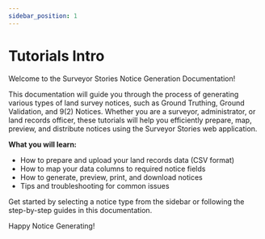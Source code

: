 ```yaml
---
sidebar_position: 1
---
```


# Tutorials Intro

Welcome to the Surveyor Stories Notice Generation Documentation!

This documentation will guide you through the process of generating various types of land survey notices, such as Ground Truthing, Ground Validation, and 9(2) Notices. Whether you are a surveyor, administrator, or land records officer, these tutorials will help you efficiently prepare, map, preview, and distribute notices using the Surveyor Stories web application.

**What you will learn:**
- How to prepare and upload your land records data (CSV format)
- How to map your data columns to required notice fields
- How to generate, preview, print, and download notices
- Tips and troubleshooting for common issues

Get started by selecting a notice type from the sidebar or following the step-by-step guides in this documentation.

Happy Notice Generating!
